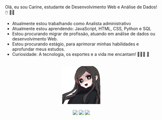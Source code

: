 Olá, eu sou Carine, estudante de Desenvolvimento Web e Análise de Dados! 🖱️ 🫶🏼

- Atualmente estou trabalhando como Analista administrativo <br/>
- Atualmente estou aprendendo: JavaScript, HTML, CSS, Python e SQL <br/>
- Estou procurando migrar de profissão, atuando em análise de dados ou desenvolvimento Web.<br/>
- Estou procurando estágio, para aprimorar minhas habilidades e aprofundar meus estudos. <br/>
- Curiosidade: A tecnologia, os esportes e a vida me encantam!  👩🏻‍💻 🩵 <br/>
</br>

<div align="center" >
  <img
      width="25%"
      src="gifmaker_me.gif"
      alt="i-am-programming"
     />

 
</br>



 </br>

 <div> 
<a href="https://discord.com/users/carinepl)" target="_blank"><img src="https://img.shields.io/badge/Discord-7289DA?style=for-the-badge&logo=discord&logoColor=white" target="_blank"></a> 
<a href = "caricalima1@gmail.com"><img src="https://img.shields.io/badge/Gmail-D14836?style=for-the-badge&logo=gmail&logoColor=white"></a>
<a href="hhttps://www.linkedin.com/in/carine-pl/" target="_blank"><img src="https://img.shields.io/badge/-LinkedIn-%230077B5?style=for-the-badge&logo=linkedin&logoColor=white" target="_blank"></a> 
  
</div>

